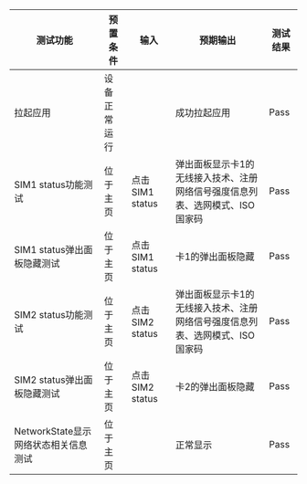 |测试功能|预置条件|输入|预期输出|测试结果|
|--------------------------------|--------------------------------|--------------------------------|--------------------------------|--------------------------------|
|拉起应用|	设备正常运行|		|成功拉起应用|Pass|
|SIM1 status功能测试|	位于主页|	点击SIM1 status|	弹出面板显示卡1的无线接入技术、注册网络信号强度信息列表、选网模式、ISO国家码|Pass|
|SIM1 status弹出面板隐藏测试|	位于主页|	点击SIM1 status|	卡1的弹出面板隐藏|Pass|
|SIM2 status功能测试|	位于主页|	点击SIM2 status|	弹出面板显示卡1的无线接入技术、注册网络信号强度信息列表、选网模式、ISO国家码|Pass|
|SIM2 status弹出面板隐藏测试|	位于主页|	点击SIM2 status|	卡2的弹出面板隐藏|Pass|
|NetworkState显示网络状态相关信息测试|	位于主页|		| 正常显示|Pass|